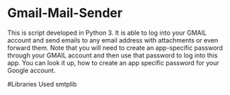 # Gmail-Mail-Sender
This is script developed in Python 3. It is able to log into your GMAIL account and send emails to any email address with attachments or even forward them. Note that you will need to create an app-specific password through your GMAIL account and then use that password to log into this app. You can look it up, how to create an app specific password for your Google account.

#Libraries Used
smtplib
